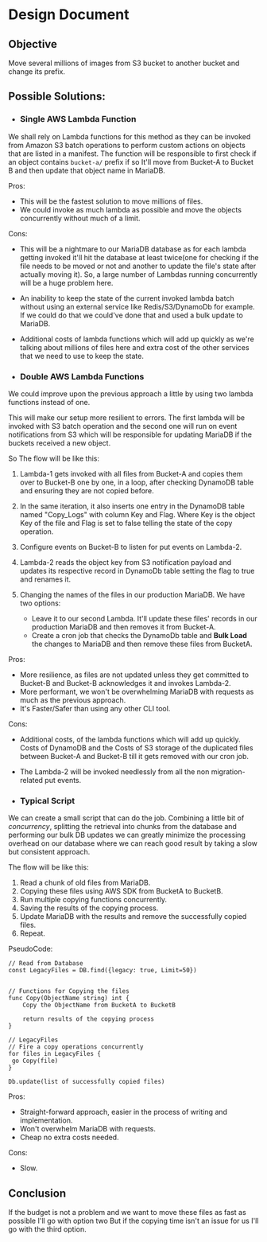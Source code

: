 # Design Document

## Objective
 Move several millions of images from S3 bucket to another bucket and change
 its prefix.

## Possible Solutions:

- ### Single AWS Lambda Function

We shall rely on Lambda functions for this method as they can be invoked from Amazon S3 batch operations to perform custom actions on objects that are listed in a manifest. The function will be responsible to first check if an object contains `bucket-a/` prefix if so It'll move from Bucket-A to Bucket B and then update that object name in MariaDB. 

Pros:

 - This will be the fastest solution to move millions of files.
 - We could invoke as much lambda as possible and move the objects concurrently
   without much of a limit.


Cons:
 - This will be a nightmare to our MariaDB database as for each lambda getting
   invoked it'll hit the database at least twice(one for checking if the file
   needs to be moved or not and another to update the file's state after
   actually moving it). So, a large number of Lambdas running concurrently will
   be a huge problem here.
 - An inability to keep the state of the current invoked lambda batch without using an external service like Redis/S3/DynamoDb for example. If we could do that we could've
   done that and used a bulk update to MariaDB.
 - Additional costs of lambda functions which will add up quickly as we're
   talking about millions of files here and extra cost of the other services
   that we need to use to keep the state.

- ### Double AWS Lambda Functions

We could improve upon the previous approach a little by using two lambda functions instead of one.

This will make our setup more resilient to errors. The first lambda will be invoked with
S3 batch operation and the second one will run on event notifications from S3 which will be responsible for updating MariaDB if the buckets received a new object.

So The flow will be like this:

1. Lambda-1 gets invoked with all files from Bucket-A and copies them
   over to Bucket-B one by one, in a loop, after checking DynamoDB table and ensuring they are not copied before.
2. In the same iteration, it also inserts one entry in the DynamoDB table named
   "Copy_Logs" with column Key and Flag. Where Key is the object Key of the file and Flag is set to false telling the state of the copy operation.
3. Configure events on Bucket-B to listen for put events on Lambda-2. 
4. Lambda-2 reads the object key from S3 notification payload and
   updates its respective record in DynamoDb table setting the flag to true and
   renames it.
5. Changing the names of the files in our production MariaDB. We have two options:
        
   - Leave it to our second Lambda. It'll update these files' records
     in our production MariaDB and then removes it from Bucket-A.
   - Create a cron job that checks the DynamoDb table and **Bulk
     Load** the changes to MariaDB and then remove these files from BucketA.

Pros:
 - More resilience, as files are not updated unless they get committed to Bucket-B and Bucket-B acknowledges it and invokes Lambda-2.
 - More performant, we won't be overwhelming MariaDB with requests as much as the previous approach.
 - It's Faster/Safer than using any other CLI tool.

Cons:
 - Additional costs, of the lambda functions which will add up quickly. Costs of
   DynamoDB and the Costs of S3 storage of the duplicated files between Bucket-A
   and Bucket-B till it gets removed with our cron job.
 - The Lambda-2 will be invoked needlessly from all the non migration-related put events.

- ### Typical Script 

We can create a small script that can do the job. Combining a little bit of
*concurrency*, splitting the retrieval into chunks from
the database and performing our bulk DB updates we can greatly minimize the processing overhead on our database where we can reach good result by taking a slow but consistent approach.

The flow will be like this:

1. Read a chunk of old files from MariaDB.
2. Copying these files using AWS SDK from BucketA to BucketB.
3. Run multiple copying functions concurrently.
4. Saving the results of the copying process.
5. Update MariaDB with the results and remove the successfully copied files. 
6. Repeat.

PseudoCode:
```
// Read from Database
const LegacyFiles = DB.find({legacy: true, Limit=50})


// Functions for Copying the files
func Copy(ObjectName string) int {
    Copy the ObjectName from BucketA to BucketB

    return results of the copying process
}

// LegacyFiles
// Fire a copy operations concurrently 
for files in LegacyFiles {
 go Copy(file)
}

Db.update(list of successfully copied files)

```

Pros:
 - Straight-forward approach, easier in the process of writing and implementation.
 - Won't overwhelm MariaDB with requests.
 - Cheap no extra costs needed.

Cons:
 - Slow.


## Conclusion

If the budget is not a problem and we want to move these files as fast as
possible I'll go with option two But if the copying time isn't an issue for us I'll go
with the third option.

